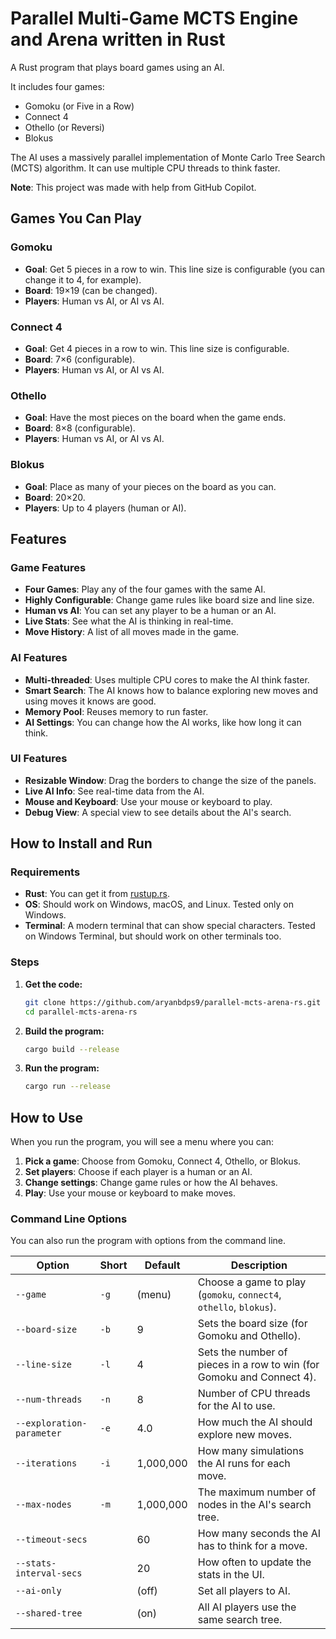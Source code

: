 # Parallel Multi-Game MCTS Engine and Arena written in Rust

A Rust program that plays board games using an AI.

It includes four games:
- Gomoku (or Five in a Row)
- Connect 4
- Othello (or Reversi)
- Blokus

The AI uses a massively parallel implementation of Monte Carlo Tree Search (MCTS) algorithm. It can use multiple CPU threads to think faster.

**Note**: This project was made with help from GitHub Copilot.

## Games You Can Play

### Gomoku
- **Goal**: Get 5 pieces in a row to win. This line size is configurable (you can change it to 4, for example).
- **Board**: 19×19 (can be changed).
- **Players**: Human vs AI, or AI vs AI.

### Connect 4
- **Goal**: Get 4 pieces in a row to win. This line size is configurable.
- **Board**: 7×6 (configurable).
- **Players**: Human vs AI, or AI vs AI.

### Othello
- **Goal**: Have the most pieces on the board when the game ends.
- **Board**: 8×8 (configurable).
- **Players**: Human vs AI, or AI vs AI.

### Blokus
- **Goal**: Place as many of your pieces on the board as you can.
- **Board**: 20×20.
- **Players**: Up to 4 players (human or AI).

## Features

### Game Features
- **Four Games**: Play any of the four games with the same AI.
- **Highly Configurable**: Change game rules like board size and line size.
- **Human vs AI**: You can set any player to be a human or an AI.
- **Live Stats**: See what the AI is thinking in real-time.
- **Move History**: A list of all moves made in the game.

### AI Features
- **Multi-threaded**: Uses multiple CPU cores to make the AI think faster.
- **Smart Search**: The AI knows how to balance exploring new moves and using moves it knows are good.
- **Memory Pool**: Reuses memory to run faster.
- **AI Settings**: You can change how the AI works, like how long it can think.

### UI Features
- **Resizable Window**: Drag the borders to change the size of the panels.
- **Live AI Info**: See real-time data from the AI.
- **Mouse and Keyboard**: Use your mouse or keyboard to play.
- **Debug View**: A special view to see details about the AI's search.

## How to Install and Run

### Requirements
- **Rust**: You can get it from [rustup.rs](https://rustup.rs/).
- **OS**: Should work on Windows, macOS, and Linux. Tested only on Windows.
- **Terminal**: A modern terminal that can show special characters. Tested on Windows Terminal, but should work on other terminals too.

### Steps

1.  **Get the code:**
    ```bash
    git clone https://github.com/aryanbdps9/parallel-mcts-arena-rs.git
    cd parallel-mcts-arena-rs
    ```

2.  **Build the program:**
    ```bash
    cargo build --release
    ```

3.  **Run the program:**
    ```bash
    cargo run --release
    ```

## How to Use

When you run the program, you will see a menu where you can:
1.  **Pick a game**: Choose from Gomoku, Connect 4, Othello, or Blokus.
2.  **Set players**: Choose if each player is a human or an AI.
3.  **Change settings**: Change game rules or how the AI behaves.
4.  **Play**: Use your mouse or keyboard to make moves.

### Command Line Options

You can also run the program with options from the command line.

| Option | Short | Default | Description |
|---|---|---|---|
| `--game` | `-g` | (menu) | Choose a game to play (`gomoku`, `connect4`, `othello`, `blokus`). |
| `--board-size` | `-b` | 9 | Sets the board size (for Gomoku and Othello). |
| `--line-size` | `-l` | 4 | Sets the number of pieces in a row to win (for Gomoku and Connect 4). |
| `--num-threads` | `-n` | 8 | Number of CPU threads for the AI to use. |
| `--exploration-parameter` | `-e` | 4.0 | How much the AI should explore new moves. |
| `--iterations` | `-i` | 1,000,000 | How many simulations the AI runs for each move. |
| `--max-nodes` | `-m` | 1,000,000 | The maximum number of nodes in the AI's search tree. |
| `--timeout-secs` | | 60 | How many seconds the AI has to think for a move. |
| `--stats-interval-secs` | | 20 | How often to update the stats in the UI. |
| `--ai-only` | | (off) | Set all players to AI. |
| `--shared-tree` | | (on) | All AI players use the same search tree. |

